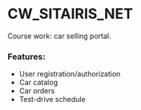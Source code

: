 # CW_SITAIRIS_NET 

Course work: car selling portal.

### Features:
- User registration/authorization
- Car catalog
- Car orders
- Test-drive schedule

